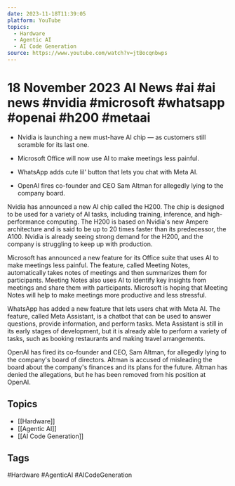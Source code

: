 ```yaml
---
date: 2023-11-18T11:39:05
platform: YouTube
topics:
  - Hardware
  - Agentic AI
  - AI Code Generation
source: https://www.youtube.com/watch?v=jtBocqnbwps
---
```

# 18 November 2023 AI News #ai #ai news #nvidia #microsoft #whatsapp #openai #h200 #metaai

- Nvidia is launching a new must-have AI chip — as customers still scramble for its last one.

- Microsoft Office will now use AI to make meetings less painful.

- WhatsApp adds cute lil' button that lets you chat with Meta AI.

- OpenAI fires co-founder and CEO Sam Altman for allegedly lying to the company board.

Nvidia has announced a new AI chip called the H200. The chip is designed to be used for a variety of AI tasks, including training, inference, and high-performance computing. The H200 is based on Nvidia's new Ampere architecture and is said to be up to 20 times faster than its predecessor, the A100. Nvidia is already seeing strong demand for the H200, and the company is struggling to keep up with production.

Microsoft has announced a new feature for its Office suite that uses AI to make meetings less painful. The feature, called Meeting Notes, automatically takes notes of meetings and then summarizes them for participants. Meeting Notes also uses AI to identify key insights from meetings and share them with participants. Microsoft is hoping that Meeting Notes will help to make meetings more productive and less stressful.

WhatsApp has added a new feature that lets users chat with Meta AI. The feature, called Meta Assistant, is a chatbot that can be used to answer questions, provide information, and perform tasks. Meta Assistant is still in its early stages of development, but it is already able to perform a variety of tasks, such as booking restaurants and making travel arrangements.

OpenAI has fired its co-founder and CEO, Sam Altman, for allegedly lying to the company's board of directors. Altman is accused of misleading the board about the company's finances and its plans for the future. Altman has denied the allegations, but he has been removed from his position at OpenAI.

## Topics
- [[Hardware]]
- [[Agentic AI]]
- [[AI Code Generation]]

## Tags
#Hardware #AgenticAI #AICodeGeneration